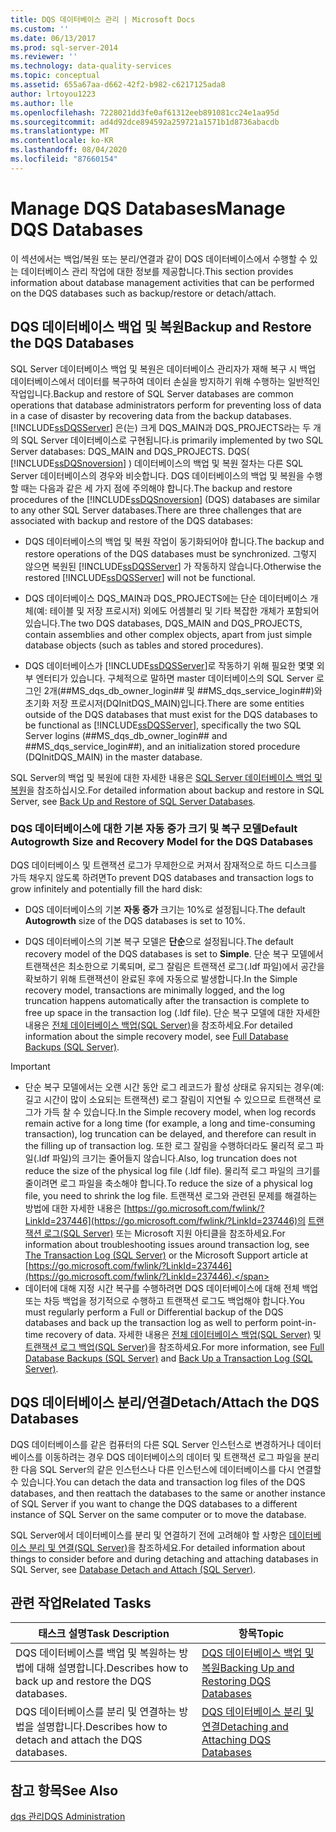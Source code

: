 ```yaml
---
title: DQS 데이터베이스 관리 | Microsoft Docs
ms.custom: ''
ms.date: 06/13/2017
ms.prod: sql-server-2014
ms.reviewer: ''
ms.technology: data-quality-services
ms.topic: conceptual
ms.assetid: 655a67aa-d662-42f2-b982-c6217125ada8
author: lrtoyou1223
ms.author: lle
ms.openlocfilehash: 7228021dd3fe0af61312eeb891081cc24e1aa95d
ms.sourcegitcommit: ad4d92dce894592a259721a1571b1d8736abacdb
ms.translationtype: MT
ms.contentlocale: ko-KR
ms.lasthandoff: 08/04/2020
ms.locfileid: "87660154"
---
```

# <a name="manage-dqs-databases"></a><span data-ttu-id="35fdf-102">Manage DQS Databases</span><span class="sxs-lookup"><span data-stu-id="35fdf-102">Manage DQS Databases</span></span>
  <span data-ttu-id="35fdf-103">이 섹션에서는 백업/복원 또는 분리/연결과 같이 DQS 데이터베이스에서 수행할 수 있는 데이터베이스 관리 작업에 대한 정보를 제공합니다.</span><span class="sxs-lookup"><span data-stu-id="35fdf-103">This section provides information about database management activities that can be performed on the DQS databases such as backup/restore or detach/attach.</span></span>  
  
##  <a name="backup-and-restore-the-dqs-databases"></a><a name="BackupRestore"></a> <span data-ttu-id="35fdf-104">DQS 데이터베이스 백업 및 복원</span><span class="sxs-lookup"><span data-stu-id="35fdf-104">Backup and Restore the DQS Databases</span></span>  
 <span data-ttu-id="35fdf-105">SQL Server 데이터베이스 백업 및 복원은 데이터베이스 관리자가 재해 복구 시 백업 데이터베이스에서 데이터를 복구하여 데이터 손실을 방지하기 위해 수행하는 일반적인 작업입니다.</span><span class="sxs-lookup"><span data-stu-id="35fdf-105">Backup and restore of SQL Server databases are common operations that database administrators perform for preventing loss of data in a case of disaster by recovering data from the backup databases.</span></span> [!INCLUDE[ssDQSServer](../includes/ssdqsserver-md.md)] <span data-ttu-id="35fdf-106">은(는) 크게 DQS_MAIN과 DQS_PROJECTS라는 두 개의 SQL Server 데이터베이스로 구현됩니다.</span><span class="sxs-lookup"><span data-stu-id="35fdf-106">is primarily implemented by two SQL Server databases: DQS_MAIN and DQS_PROJECTS.</span></span> <span data-ttu-id="35fdf-107">DQS( [!INCLUDE[ssDQSnoversion](../includes/ssdqsnoversion-md.md)] ) 데이터베이스의 백업 및 복원 절차는 다른 SQL Server 데이터베이스의 경우와 비슷합니다. DQS 데이터베이스의 백업 및 복원을 수행할 때는 다음과 같은 세 가지 점에 주의해야 합니다.</span><span class="sxs-lookup"><span data-stu-id="35fdf-107">The backup and restore procedures of the [!INCLUDE[ssDQSnoversion](../includes/ssdqsnoversion-md.md)] (DQS) databases are similar to any other SQL Server databases.There are three challenges that are associated with backup and restore of the DQS databases:</span></span>  
  
-   <span data-ttu-id="35fdf-108">DQS 데이터베이스의 백업 및 복원 작업이 동기화되어야 합니다.</span><span class="sxs-lookup"><span data-stu-id="35fdf-108">The backup and restore operations of the DQS databases must be synchronized.</span></span> <span data-ttu-id="35fdf-109">그렇지 않으면 복원된 [!INCLUDE[ssDQSServer](../includes/ssdqsserver-md.md)] 가 작동하지 않습니다.</span><span class="sxs-lookup"><span data-stu-id="35fdf-109">Otherwise the restored [!INCLUDE[ssDQSServer](../includes/ssdqsserver-md.md)] will not be functional.</span></span>  
  
-   <span data-ttu-id="35fdf-110">DQS 데이터베이스 DQS_MAIN과 DQS_PROJECTS에는 단순 데이터베이스 개체(예: 테이블 및 저장 프로시저) 외에도 어셈블리 및 기타 복잡한 개체가 포함되어 있습니다.</span><span class="sxs-lookup"><span data-stu-id="35fdf-110">The two DQS databases, DQS_MAIN and DQS_PROJECTS, contain assemblies and other complex objects, apart from just simple database objects (such as tables and stored procedures).</span></span>  
  
-   <span data-ttu-id="35fdf-111">DQS 데이터베이스가 [!INCLUDE[ssDQSServer](../includes/ssdqsserver-md.md)]로 작동하기 위해 필요한 몇몇 외부 엔터티가 있습니다. 구체적으로 말하면 master 데이터베이스의 SQL Server 로그인 2개(##MS_dqs_db_owner_login## 및 ##MS_dqs_service_login##)와 초기화 저장 프로시저(DQInitDQS_MAIN)입니다.</span><span class="sxs-lookup"><span data-stu-id="35fdf-111">There are some entities outside of the DQS databases that must exist for the DQS databases to be functional as [!INCLUDE[ssDQSServer](../includes/ssdqsserver-md.md)], specifically the two SQL Server logins (##MS_dqs_db_owner_login## and ##MS_dqs_service_login##), and an initialization stored procedure (DQInitDQS_MAIN) in the master database.</span></span>  
  
 <span data-ttu-id="35fdf-112">SQL Server의 백업 및 복원에 대한 자세한 내용은 [SQL Server 데이터베이스 백업 및 복원](../relational-databases/backup-restore/back-up-and-restore-of-sql-server-databases.md)을 참조하십시오.</span><span class="sxs-lookup"><span data-stu-id="35fdf-112">For detailed information about backup and restore in SQL Server, see [Back Up and Restore of SQL Server Databases](../relational-databases/backup-restore/back-up-and-restore-of-sql-server-databases.md).</span></span>  
  
### <a name="default-autogrowth-size-and-recovery-model-for-the-dqs-databases"></a><span data-ttu-id="35fdf-113">DQS 데이터베이스에 대한 기본 자동 증가 크기 및 복구 모델</span><span class="sxs-lookup"><span data-stu-id="35fdf-113">Default Autogrowth Size and Recovery Model for the DQS Databases</span></span>  
 <span data-ttu-id="35fdf-114">DQS 데이터베이스 및 트랜잭션 로그가 무제한으로 커져서 잠재적으로 하드 디스크를 가득 채우지 않도록 하려면</span><span class="sxs-lookup"><span data-stu-id="35fdf-114">To prevent DQS databases and transaction logs to grow infinitely and potentially fill the hard disk:</span></span>  
  
-   <span data-ttu-id="35fdf-115">DQS 데이터베이스의 기본 **자동 증가** 크기는 10%로 설정됩니다.</span><span class="sxs-lookup"><span data-stu-id="35fdf-115">The default **Autogrowth** size of the DQS databases is set to 10%.</span></span>  
  
-   <span data-ttu-id="35fdf-116">DQS 데이터베이스의 기본 복구 모델은 **단순**으로 설정됩니다.</span><span class="sxs-lookup"><span data-stu-id="35fdf-116">The default recovery model of the DQS databases is set to **Simple**.</span></span> <span data-ttu-id="35fdf-117">단순 복구 모델에서 트랜잭션은 최소한으로 기록되며, 로그 잘림은 트랜잭션 로그(.ldf 파일)에서 공간을 확보하기 위해 트랜잭션이 완료된 후에 자동으로 발생합니다.</span><span class="sxs-lookup"><span data-stu-id="35fdf-117">In the Simple recovery model, transactions are minimally logged, and the log truncation happens automatically after the transaction is complete to free up space in the transaction log (.ldf file).</span></span> <span data-ttu-id="35fdf-118">단순 복구 모델에 대한 자세한 내용은 [전체 데이터베이스 백업&#40;SQL Server&#41;](../relational-databases/backup-restore/full-database-backups-sql-server.md)을 참조하세요.</span><span class="sxs-lookup"><span data-stu-id="35fdf-118">For detailed information about the simple recovery model, see [Full Database Backups &#40;SQL Server&#41;](../relational-databases/backup-restore/full-database-backups-sql-server.md).</span></span>  
  
> [!IMPORTANT]
>  -   <span data-ttu-id="35fdf-119">단순 복구 모델에서는 오랜 시간 동안 로그 레코드가 활성 상태로 유지되는 경우(예: 길고 시간이 많이 소요되는 트랜잭션) 로그 잘림이 지연될 수 있으므로 트랜잭션 로그가 가득 찰 수 있습니다.</span><span class="sxs-lookup"><span data-stu-id="35fdf-119">In the Simple recovery model, when log records remain active for a long time (for example, a long and time-consuming transaction), log truncation can be delayed, and therefore can result in the filling up of transaction log.</span></span> <span data-ttu-id="35fdf-120">또한 로그 잘림을 수행하더라도 물리적 로그 파일(.ldf 파일)의 크기는 줄어들지 않습니다.</span><span class="sxs-lookup"><span data-stu-id="35fdf-120">Also, log truncation does not reduce the size of the physical log file (.ldf file).</span></span> <span data-ttu-id="35fdf-121">물리적 로그 파일의 크기를 줄이려면 로그 파일을 축소해야 합니다.</span><span class="sxs-lookup"><span data-stu-id="35fdf-121">To reduce the size of a physical log file, you need to shrink the log file.</span></span> <span data-ttu-id="35fdf-122">트랜잭션 로그와 관련된 문제를 해결하는 방법에 대한 자세한 내용은 [https://go.microsoft.com/fwlink/?LinkId=237446](https://go.microsoft.com/fwlink/?LinkId=237446)의 [트랜잭션 로그&#40;SQL Server&#41;](../relational-databases/logs/the-transaction-log-sql-server.md) 또는 Microsoft 지원 아티클을 참조하세요.</span><span class="sxs-lookup"><span data-stu-id="35fdf-122">For information about troubleshooting issues around transaction log, see [The Transaction Log &#40;SQL Server&#41;](../relational-databases/logs/the-transaction-log-sql-server.md) or the Microsoft Support article at [https://go.microsoft.com/fwlink/?LinkId=237446](https://go.microsoft.com/fwlink/?LinkId=237446).</span></span>  
> -   <span data-ttu-id="35fdf-123">데이터에 대해 지정 시간 복구를 수행하려면 DQS 데이터베이스에 대해 전체 백업 또는 차등 백업을 정기적으로 수행하고 트랜잭션 로그도 백업해야 합니다.</span><span class="sxs-lookup"><span data-stu-id="35fdf-123">You must regularly perform a Full or Differential backup of the DQS databases and back up the transaction log as well to perform point-in-time recovery of data.</span></span> <span data-ttu-id="35fdf-124">자세한 내용은 [전체 데이터베이스 백업&#40;SQL Server&#41;](../relational-databases/backup-restore/full-database-backups-sql-server.md) 및 [트랜잭션 로그 백업&#40;SQL Server&#41;](../relational-databases/backup-restore/back-up-a-transaction-log-sql-server.md)을 참조하세요.</span><span class="sxs-lookup"><span data-stu-id="35fdf-124">For more information, see [Full Database Backups &#40;SQL Server&#41;](../relational-databases/backup-restore/full-database-backups-sql-server.md) and [Back Up a Transaction Log &#40;SQL Server&#41;](../relational-databases/backup-restore/back-up-a-transaction-log-sql-server.md).</span></span>  
  
##  <a name="detachattach-the-dqs-databases"></a><a name="DetachAttach"></a><span data-ttu-id="35fdf-125">DQS 데이터베이스 분리/연결</span><span class="sxs-lookup"><span data-stu-id="35fdf-125">Detach/Attach the DQS Databases</span></span>  
 <span data-ttu-id="35fdf-126">DQS 데이터베이스를 같은 컴퓨터의 다른 SQL Server 인스턴스로 변경하거나 데이터베이스를 이동하려는 경우 DQS 데이터베이스의 데이터 및 트랜잭션 로그 파일을 분리한 다음 SQL Server의 같은 인스턴스나 다른 인스턴스에 데이터베이스를 다시 연결할 수 있습니다.</span><span class="sxs-lookup"><span data-stu-id="35fdf-126">You can detach the data and transaction log files of the DQS databases, and then reattach the databases to the same or another instance of SQL Server if you want to change the DQS databases to a different instance of SQL Server on the same computer or to move the database.</span></span>  
  
 <span data-ttu-id="35fdf-127">SQL Server에서 데이터베이스를 분리 및 연결하기 전에 고려해야 할 사항은 [데이터베이스 분리 및 연결&#40;SQL Server&#41;](../relational-databases/databases/database-detach-and-attach-sql-server.md)을 참조하세요.</span><span class="sxs-lookup"><span data-stu-id="35fdf-127">For detailed information about things to consider before and during detaching and attaching databases in SQL Server, see [Database Detach and Attach &#40;SQL Server&#41;](../relational-databases/databases/database-detach-and-attach-sql-server.md).</span></span>  
  
## <a name="related-tasks"></a><span data-ttu-id="35fdf-128">관련 작업</span><span class="sxs-lookup"><span data-stu-id="35fdf-128">Related Tasks</span></span>  
  
|<span data-ttu-id="35fdf-129">태스크 설명</span><span class="sxs-lookup"><span data-stu-id="35fdf-129">Task Description</span></span>|<span data-ttu-id="35fdf-130">항목</span><span class="sxs-lookup"><span data-stu-id="35fdf-130">Topic</span></span>|  
|----------------------|-----------|  
|<span data-ttu-id="35fdf-131">DQS 데이터베이스를 백업 및 복원하는 방법에 대해 설명합니다.</span><span class="sxs-lookup"><span data-stu-id="35fdf-131">Describes how to back up and restore the DQS databases.</span></span>|[<span data-ttu-id="35fdf-132">DQS 데이터베이스 백업 및 복원</span><span class="sxs-lookup"><span data-stu-id="35fdf-132">Backing Up and Restoring DQS Databases</span></span>](../../2014/data-quality-services/backing-up-and-restoring-dqs-databases.md)|  
|<span data-ttu-id="35fdf-133">DQS 데이터베이스를 분리 및 연결하는 방법을 설명합니다.</span><span class="sxs-lookup"><span data-stu-id="35fdf-133">Describes how to detach and attach the DQS databases.</span></span>|[<span data-ttu-id="35fdf-134">DQS 데이터베이스 분리 및 연결</span><span class="sxs-lookup"><span data-stu-id="35fdf-134">Detaching and Attaching DQS Databases</span></span>](../../2014/data-quality-services/detaching-and-attaching-dqs-databases.md)|  
  
## <a name="see-also"></a><span data-ttu-id="35fdf-135">참고 항목</span><span class="sxs-lookup"><span data-stu-id="35fdf-135">See Also</span></span>  
 [<span data-ttu-id="35fdf-136">dqs 관리</span><span class="sxs-lookup"><span data-stu-id="35fdf-136">DQS Administration</span></span>](../../2014/data-quality-services/dqs-administration.md)  
  
  
